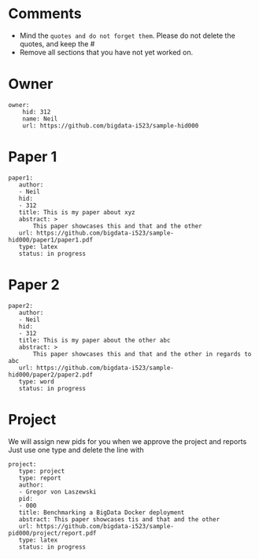 # Comments

* Mind the ```quotes and do not forget them```. Please do not delete the quotes, and keep the #
* Remove all sections that you have not yet worked on. 

# Owner

```
owner:
    hid: 312
    name: Neil
    url: https://github.com/bigdata-i523/sample-hid000
```

# Paper 1

```
paper1:
   author: 
   - Neil
   hid:
   - 312
   title: This is my paper about xyz
   abstract: >
       This paper showcases this and that and the other
   url: https://github.com/bigdata-i523/sample-hid000/paper1/paper1.pdf
   type: latex
   status: in progress
```
   
# Paper 2

```
paper2:
   author: 
   - Neil
   hid:
   - 312
   title: This is my paper about the other abc
   abstract: >
       This paper showcases this and that and the other in regards to abc
   url: https://github.com/bigdata-i523/sample-hid000/paper2/paper2.pdf
   type: word
   status: in progress
```

# Project 

We will assign new pids for you when we approve the project and reports   
Just use one type and delete the line with 

```
project:
   type: project
   type: report
   author: 
   - Gregor von Laszewski
   pid:
   - 000
   title: Benchmarking a BigData Docker deployment
   abstract: This paper showcases tis and that and the other 
   url: https://github.com/bigdata-i523/sample-pid000/project/report.pdf
   type: latex
   status: in progress
```
   
